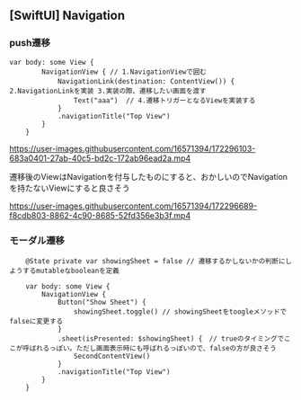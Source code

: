## [SwiftUI] Navigation

### push遷移

```
var body: some View {
        NavigationView { // 1.NavigationViewで囲む
            NavigationLink(destination: ContentView()) {　2.NavigationLinkを実装 3.実装の際、遷移したい画面を渡す
                Text("aaa")  // 4.遷移トリガーとなるViewを実装する 
            }
            .navigationTitle("Top View")
        }
    }
```

https://user-images.githubusercontent.com/16571394/172296103-683a0401-27ab-40c5-bd2c-172ab96ead2a.mp4

遷移後のViewはNavigationを付与したものにすると、おかしいのでNavigationを持たないViewにすると良さそう

https://user-images.githubusercontent.com/16571394/172296689-f8cdb803-8862-4c90-8685-52fd356e3b3f.mp4

### モーダル遷移

```
    @State private var showingSheet = false // 遷移するかしないかの判断にしようするmutableなbooleanを定義
    
    var body: some View {
        NavigationView {
            Button("Show Sheet") {
                showingSheet.toggle() // showingSheetをtoogleメソッドでfalseに変更する
            }
            .sheet(isPresented: $showingSheet) {　// trueのタイミングでここが呼ばれるっぽい。ただし画面表示時にも呼ばれるっぽいので、falseの方が良さそう
                SecondContentView()
            }
            .navigationTitle("Top View")
        }
    }
```


